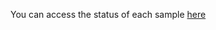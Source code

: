 You can access the status of each sample [here](https://docs.google.com/spreadsheets/d/10wIDWTnqAqzKFWYoEz30_ncLrVZ0UP2VJMhxdqW78fc/edit#gid=0)
